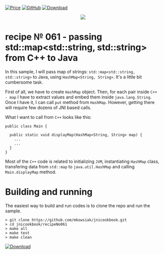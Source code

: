 [![Price](https://img.shields.io/badge/price-FREE-0098f7.svg)](https://github.com/mkowsiak/jnicookbook/blob/master/LICENSE.md)
[![GitHub](https://img.shields.io/badge/license-GPLv3-green.svg)](https://github.com/mkowsiak/jnicookbook/blob/master/LICENSE.md)
[![Download](https://img.shields.io/badge/download-click%20here-red.svg)](https://github.com/mkowsiak/jnicookbook/archive/master.zip)
<p align="center">
  <a href="http://jnicookbook.owsiak.org/"><img src="https://raw.githubusercontent.com/mkowsiak/jnicookbook/master/image/JNICookbook.png"></a>
</p>

# recipe № 061 - passing std::map<std::string, std::string> from C++ to Java

In this sample, I will pass map of strings: `std::map<std::string, std::string>` to Java, using `HashMap<String, String>`. It's a little bit cumbersome task.

First of all, we have to create `HashMap` object. Then, for each pair inside `C++ - map` I have to extract values and embed them inside `java.lang.String`. Once I have it, I can call `put` method from `HashMap`. However, getting there will require few dozens of JNI based calls.

What I want to call from `C++` looks like this:

```
public class Main {

  public static void displayMap(HashMap<String, String> map) {
    ...
    ...
  }
}
```

Most of the `C++` code is related to initializing `JVM`, instantiating `HashMap` class, transfering data from `std::map` to `java.util.HashMap` and calling `Main.displayMap` method.

# Building and running

The easiest way to build and run codes is to clone the repo and run the sample.

    > git clone https://github.com/mkowsiak/jnicookbook.git
    > cd jnicookbook/recipeNo061
    > make all
    > make test
    > make clean
    
[![Download](https://img.shields.io/badge/download-click%20here-red.svg)](https://github.com/mkowsiak/jnicookbook/archive/master.zip)
